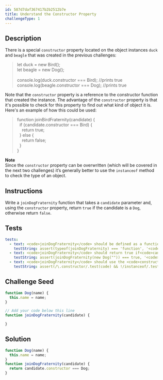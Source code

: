 ```yaml
---
id: 587d7daf367417b2b2512b7e
title: Understand the Constructor Property
challengeType: 1
---
```


## Description
<section id='description'>
There is a special <code>constructor</code> property located on the object instances <code>duck</code> and <code>beagle</code> that was created in the previous challenges:
<blockquote>let duck = new Bird();<br>let beagle = new Dog();<br><br>console.log(duck.constructor === Bird);  //prints true<br>console.log(beagle.constructor === Dog);  //prints true</blockquote>
Note that the <code>constructor</code> property is a reference to the constructor function that created the instance.
The advantage of the <code>constructor</code> property is that it's possible to check for this property to find out what kind of object it is. Here's an example of how this could be used:
<blockquote>function joinBirdFraternity(candidate) {<br>&nbsp;&nbsp;if (candidate.constructor === Bird) {<br>&nbsp;&nbsp;&nbsp;&nbsp;return true;<br>&nbsp;&nbsp;} else {<br>&nbsp;&nbsp;&nbsp;&nbsp;return false;<br>&nbsp;&nbsp;}<br>}</blockquote>
<strong>Note</strong><br>Since the <code>constructor</code> property can be overwritten (which will be covered in the next two challenges) it’s generally better to use the <code>instanceof</code> method to check the type of an object.
</section>

## Instructions
<section id='instructions'>
Write a <code>joinDogFraternity</code> function that takes a <code>candidate</code> parameter and, using the <code>constructor</code> property, return <code>true</code> if the candidate is a <code>Dog</code>, otherwise return <code>false</code>.
</section>

## Tests
<section id='tests'>

```yml
tests:
  - text: <code>joinDogFraternity</code> should be defined as a function.
    testString: assert(typeof(joinDogFraternity) === 'function', '<code>joinDogFraternity</code> should be defined as a function.');
  - text: <code>joinDogFraternity</code> should return true if<code>candidate</code> is an instance of <code>Dog</code>.
    testString: assert(joinDogFraternity(new Dog("")) === true, '<code>joinDogFraternity</code> should return true if<code>candidate</code> is an instance of <code>Dog</code>.');
  - text: <code>joinDogFraternity</code> should use the <code>constructor</code> property.
    testString: assert(/\.constructor/.test(code) && !/instanceof/.test(code), '<code>joinDogFraternity</code> should use the <code>constructor</code> property.');

```

</section>

## Challenge Seed
<section id='challengeSeed'>

<div id='js-seed'>

```js
function Dog(name) {
  this.name = name;
}

// Add your code below this line
function joinDogFraternity(candidate) {

}

```

</div>



</section>

## Solution
<section id='solution'>


```js
function Dog(name) {
  this.name = name;
}
function joinDogFraternity(candidate) {
  return candidate.constructor === Dog;
}
```

</section>
